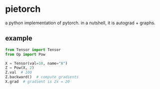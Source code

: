 # pietorch
a python implementation of pytorch. in a nutshell, it is autograd + graphs.

## example
```python
from Tensor import Tensor
from Op import Pow

X = Tensor(val=10, name="X")
Z = Pow(X, 2)
Z.val  # 100
Z.backward()  # compute gradients
X.grad  # gradient is 2x = 20
```